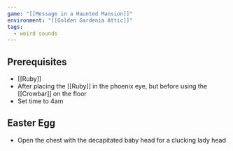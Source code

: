 ```yaml
---
game: "[[Message in a Haunted Mansion]]"
environment: "[[Golden Gardenia Attic]]"
tags: 
  - weird sounds
---
```

## Prerequisites
- [[Ruby]]
- After placing the [[Ruby]] in the phoenix eye, but before using the [[Crowbar]] on the floor
- Set time to 4am

## Easter Egg
- Open the chest with the decapitated baby head for a clucking lady head 